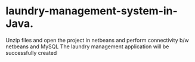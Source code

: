 # laundry-management-system-in-Java.
Unzip files and open the project in netbeans and perform connectivity b/w netbeans and MySQL 
The laundry management application will be successfully created 
